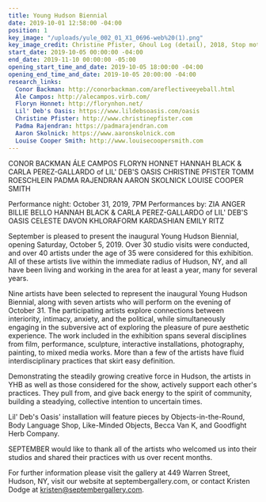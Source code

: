 ```yaml
---
title: Young Hudson Biennial
date: 2019-10-01 12:58:00 -04:00
position: 1
key_image: "/uploads/yule_002_01_X1_0696-web%20(1).png"
key_image_credit: Christine Pfister, Ghoul Log (detail), 2018, Stop motion animation
start_date: 2019-10-05 00:00:00 -04:00
end_date: 2019-11-10 00:00:00 -05:00
opening_start_time_and_date: 2019-10-05 18:00:00 -04:00
opening_end_time_and_date: 2019-10-05 20:00:00 -04:00
research_links:
  Conor Backman: http://conorbackman.com/areflectiveeyeball.html
  Ále Campos: http://alecampos.virb.com/
  Floryn Honnet: http://florynhon.net/
  Lil' Deb's Oasis: https://www.lildebsoasis.com/oasis
  Christine Pfister: http://www.christinepfister.com
  Padma Rajendran: https://padmarajendran.com
  Aaron Skolnick: https://www.aaronskolnick.com
  Louise Cooper Smith: http://www.louisecoopersmith.com
---
```


CONOR BACKMAN
ÁLE CAMPOS
FLORYN HONNET
HANNAH BLACK & CARLA PEREZ-GALLARDO of LIL' DEB'S OASIS
CHRISTINE PFISTER
TOMM ROESCHLEIN
PADMA RAJENDRAN
AARON SKOLNICK
LOUISE COOPER SMITH

Performance night: October 31, 2019, 7PM
Performances by:
ZIA ANGER
BILLIE BELLO
HANNAH BLACK & CARLA PEREZ-GALLARDO of LIL' DEB'S OASIS
CELESTE 
DAVON
KHLORAFORM KARDASHIAN
EMILY RITZ

September is pleased to present the inaugural Young Hudson Biennial, opening Saturday, October 5, 2019. Over 30 studio visits were conducted, and over 40 artists under the age of 35 were considered for this exhibition. All of these artists live within the immediate radius of Hudson, NY, and all have been living and working in the area for at least a year, many for several years.

Nine artists have been selected to represent the inaugural Young Hudson Biennial, along with seven artists who will perform on the evening of October 31. The participating artists explore connections between interiority, intimacy, anxiety, and the political, while simultaneously engaging in the subversive act of exploring the pleasure of pure aesthetic experience. The work included in the exhibition spans several disciplines from film, performance, sculpture, interactive installations, photography, painting, to mixed media works. More than a few of the artists have fluid interdisciplinary practices that skirt easy definition. 

Demonstrating the steadily growing creative force in Hudson, the artists in YHB as well as those considered for the show, actively support each other's practices. They pull from, and give back energy to the spirit of community, building a steadying, collective intention to uncertain times.

Lil' Deb's Oasis' installation will feature pieces by Objects-in-the-Round, Body Language Shop, Like-Minded Objects, Becca Van K, and Goodfight Herb Company.

SEPTEMBER would like to thank all of the artists who welcomed us into their studios and shared their practices with us over recent months. 

For further information please visit the gallery at 449 Warren Street, Hudson, NY, visit our website at septembergallery.com, or contact Kristen Dodge at kristen@septembergallery.com.
